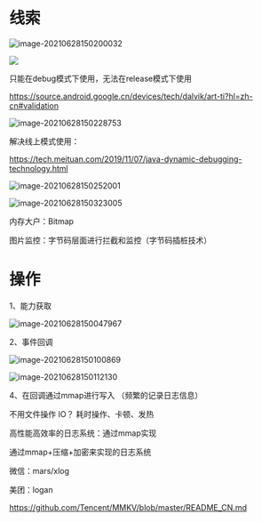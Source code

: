 # 线索

![image-20210628150200032](https://cdn.jsdelivr.net/gh/wp3355168/Typora-Picgo-Gitee/img/20210628150200.png)



![](https://cdn.jsdelivr.net/gh/wp3355168/Typora-Picgo-Gitee/img/20210628150212.png)




只能在debug模式下使用，无法在release模式下使用

https://source.android.google.cn/devices/tech/dalvik/art-ti?hl=zh-cn#validation



![image-20210628150228753](https://cdn.jsdelivr.net/gh/wp3355168/Typora-Picgo-Gitee/img/20210628150228.png)



解决线上模式使用：

https://tech.meituan.com/2019/11/07/java-dynamic-debugging-technology.html



![image-20210628150252001](https://cdn.jsdelivr.net/gh/wp3355168/Typora-Picgo-Gitee/img/20210628150252.png)



![image-20210628150323005](https://cdn.jsdelivr.net/gh/wp3355168/Typora-Picgo-Gitee/img/20210628150323.png)





内存大户：Bitmap

图片监控：字节码层面进行拦截和监控（字节码插桩技术）



# 操作

1、能力获取

![image-20210628150047967](https://cdn.jsdelivr.net/gh/wp3355168/Typora-Picgo-Gitee/img/20210628150048.png)



2、事件回调

![image-20210628150100869](https://cdn.jsdelivr.net/gh/wp3355168/Typora-Picgo-Gitee/img/20210628150100.png)



![image-20210628150112130](https://cdn.jsdelivr.net/gh/wp3355168/Typora-Picgo-Gitee/img/20210628150112.png)



4、在回调通过mmap进行写入  （频繁的记录日志信息）

不用文件操作 IO？  耗时操作、卡顿、发热

高性能高效率的日志系统：通过mmap实现

通过mmap+压缩+加密来实现的日志系统

微信：mars/xlog

美团：logan

https://github.com/Tencent/MMKV/blob/master/README_CN.md